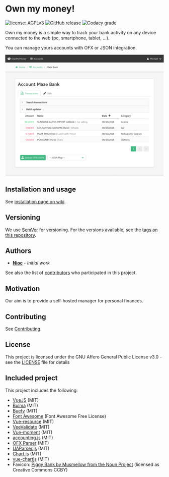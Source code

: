 # Own my money!

[![license: AGPLv3](https://img.shields.io/badge/license-AGPLv3-blue.svg)](https://www.gnu.org/licenses/agpl-3.0)
[![GitHub release](https://img.shields.io/github/release/nioc/own-my-money.svg)](https://github.com/nioc/own-my-money/releases/latest)
[![Codacy grade](https://img.shields.io/codacy/grade/dcddd6d1c1284ea496b9a1015e775b2d.svg)](https://www.codacy.com/app/nioc/own-my-money)

Own my money is a simple way to track your bank activity on any device connected to the web (pc, smartphone, tablet, ...).

You can manage yours accounts with OFX or JSON integration.

![account](/docs/screenshot_account.png)

## Installation and usage

See [installation page on wiki](https://github.com/nioc/own-my-money/wiki/Installation).

## Versioning

We use [SemVer](http://semver.org/) for versioning. For the versions available, see the [tags on this repository](https://github.com/nioc/own-my-money/tags).

## Authors

* **[Nioc](https://github.com/nioc/)** - *Initial work*

See also the list of [contributors](https://github.com/nioc/own-my-money/contributors) who participated in this project.

## Motivation

Our aim is to provide a self-hosted manager for personal finances.

## Contributing

See [Contributing](CONTRIBUTING.md).

## License

This project is licensed under the GNU Affero General Public License v3.0 - see the [LICENSE](LICENSE.md) file for details

## Included project

This project includes the following:
- [VueJS](https://vuejs.org/) (MIT)
- [Bulma](https://bulma.io/) (MIT)
- [Buefy](https://buefy.github.io) (MIT)
- [Font Awesome](https://github.com/FortAwesome/Font-Awesome/) (Font Awesome Free License)
- [Vue-resource](https://github.com/pagekit/vue-resource) (MIT)
- [VeeValidate](https://github.com/logaretm/vee-validate) (MIT)
- [Vue-moment](https://github.com/brockpetrie/vue-moment) (MIT)
- [accounting.js](https://github.com/openexchangerates/accounting.js) (MIT)
- [OFX Parser](https://github.com/asgrim/ofxparser) (MIT)
- [UAParser.js](https://github.com/faisalman/ua-parser-js) (MIT)
- [Chart.js](https://www.chartjs.org/) (MIT)
- [vue-chartjs](https://vue-chartjs.org/) (MIT)
- Favicon: [Piggy Bank by Musmellow from the Noun Project](https://thenounproject.com/term/piggy-bank/1616637) (licensed as Creative Commons CCBY)
